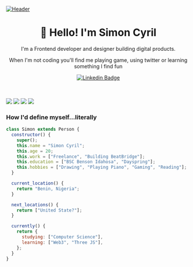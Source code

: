 [![Header](https://i.imgur.com/ebe8JGN.png "Header")](https://ceeriil.com/)

<h1 align="center">👋 Hello! I'm Simon Cyril</h1>

<p align="center">
I'm a Frontend developer and designer building digital products.
</p>
<p align="center"> 
When I'm not coding you'll find me playing game, using twitter or learning something I find fun
</p>

<div align="center">
  
  [![Linkedin Badge](https://img.shields.io/badge/ceeriil-blue?style=flat-square&logo=Linkedin&logoColor=white&link=https://www.linkedin.com/in/simon-cyril/)](https://www.linkedin.com/in/simon-cyril/)
</div>
<br>

<br>
<img src="https://img.shields.io/badge/nuxt.js-00C58E?style=for-the-badge&logo=nuxt.js&logoColor=white"/> <img src="https://img.shields.io/badge/Vue.js-35495E?style=for-the-badge&logo=vue.js&logoColor=4FC08D"/> <img src="https://img.shields.io/badge/React-20232A?style=for-the-badge&logo=react&logoColor=61DAFB"/> <img src="https://img.shields.io/badge/Node.js-43853D?style=for-the-badge&logo=node.js&logoColor=white" />
<br>

<h3>How I'd define myself...literally</h3>

```javascript
class Simon extends Person {
  constructor() {
    super();
    this.name = "Simon Cyril";
    this.age = 20;
    this.work = ["Freelance", "Building BeatBridge"];
    this.education = ["BSC Benson Idahosa", "Dayspring"];
    this.hobbies = ["Drawing", "Playing Piano", "Gaming", "Reading"];
  }

  current_location() {
    return "Benin, Nigeria";
  }

  next_locations() {
    return ["United State?"];
  }

  currently() {
    return {
      studying: ["Computer Science"],
      learning: ["Web3", "Three JS"],
    };
  }
}
```

<br>
